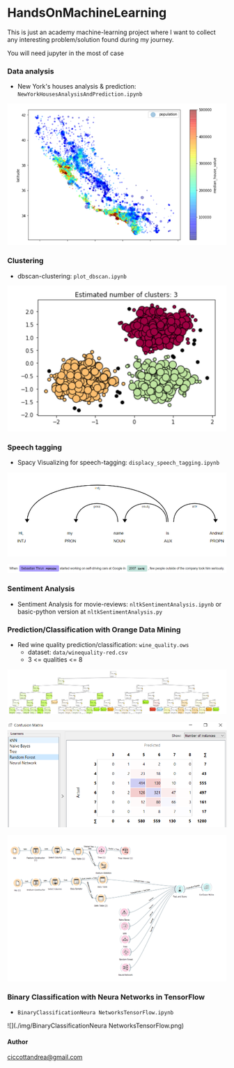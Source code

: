 # HandsOnMachineLearning
This is just an academy machine-learning project where I want to collect any interesting problem/solution found during my journey.

You will need jupyter in the most of case

### Data analysis
- New York's houses analysis & prediction: `NewYorkHousesAnalysisAndPrediction.ipynb`

![](./img/NewYorkHousesAnalysisAndPrediction.PNG)

### Clustering
- dbscan-clustering: `plot_dbscan.ipynb`

![](./img/dbscan.PNG)

### Speech tagging
- Spacy Visualizing for speech-tagging: `displacy_speech_tagging.ipynb`

![](./img/displacy1.PNG) 
  
![](./img/displacy2.PNG)

### Sentiment Analysis
- Sentiment Analysis for movie-reviews: `nltkSentimentAnalysis.ipynb` or basic-python version at `nltkSentimentAnalysis.py`

### Prediction/Classification with Orange Data Mining
- Red wine quality prediction/classification: `wine_quality.ows`
  - dataset: `data/winequality-red.csv`
  - 3 <= qualities <= 8
    
![](./img/tree.png) 

![](./img/confusionMatrix.PNG) 

![](./img/pipeline.PNG) 

### Binary Classification with Neura Networks in TensorFlow
- `BinaryClassificationNeura NetworksTensorFlow.ipynb`

![](./img/BinaryClassificationNeura NetworksTensorFlow.png) 

#### Author
ciccottandrea@gmail.com